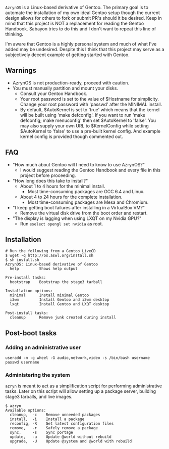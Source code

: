 `AzrynOS` is a Linux-based derivative of Gentoo. The primary goal is to 
automate the installation of my own ideal Gentoo setup though the 
current design allows for others to fork or submit PR's should it be
desired. Keep in mind that this project is NOT a replacement for reading
the Gentoo Handbook. Sabayon tries to do this and I don't want to repeat
this line of thinking.

I'm aware that Gentoo is a highly personal system and much of what I've
added may be undesired. Despite this I think that this project may serve
as a subjectively decent example of getting started with Gentoo.


## Warnings
- AzrynOS is not production-ready, proceed with caution.
- You must manually partition and mount your disks.
  - Consult your Gentoo Handbook.
  - Your root password is set to the value of $Hostname for simplicity.
    Change your root password with 'passwd' after the MINIMAL install.
  - By default, $AutoKernel is set to 'true' which means that the kernel
    will be built using 'make defconfig'. If you want to run
    'make defconfig; make menuconfig' then set $AutoKernel to 'false'.
    You may also supply your own URL to $KernelConfig while setting
    $AutoKernel to 'false' to use a pre-built kernel config. And example
    kernel config is provided though commented out.

## FAQ
- "How much about Gentoo will I need to know to use AzrynOS?"
  - I would suggest reading the Gentoo Handbook and every file in this
    project before proceeding.
- "How long does this take to install?"
  - About 1 to 4 hours for the minimal install.
    - Most time-consuming packages are GCC 6.4 and Linux.
  - About 4 to 24 hours for the complete installation.
    - Most time-consuming packages are Mesa and Chromium.
- "I keep getting boot failures after installing in a VirtualBox VM?"
  - Remove the virtual disk drive from the boot order and restart.
- "The display is lagging when using LXQT on my Nvidia GPU?"
  - Run `eselect opengl set nvidia` as root.


## Installation
```
# Run the following from a Gentoo LiveCD
$ wget -q http://os.aswl.org/install.sh
$ sh install.sh
AzrynOS: Linux-based derivative of Gentoo
  help         Shows help output

Pre-install tasks:
  bootstrap    Bootstrap the stage3 tarball

Installation options:
  minimal      Install minimal Gentoo
  i3wm         Install Gentoo and i3wm desktop
  lxqt         Install Gentoo and LXQT desktop

Post-install tasks:
  cleanup      Remove junk created during install
```


## Post-boot tasks
### Adding an administrative user
```
useradd -m -g wheel -G audio,network,video -s /bin/bash username
passwd username
```

### Administering the system
`azryn` is meant to act as a simplification script for performing
administrative tasks. Later on this script will allow setting up a
package server, building stage3 tarballs, and live images.
```
$ azryn
Available options:
  cleanup,  -c    Remove unneeded packages
  install,  -i    Install a package
  reconfig, -R    Get latest configuration files
  remove,   -r    Safely remove a package
  sync,     -s    Sync portage
  update,   -u    Update @world without rebuild
  upgrade,  -U    Update @system and @world with rebuild
```

